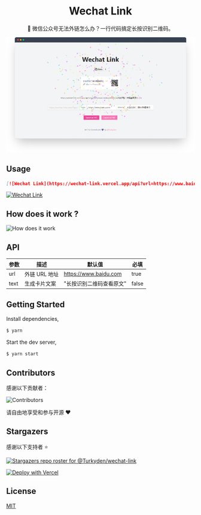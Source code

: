 <h1 align="center">Wechat Link</h1>

<p align="center">🥕 微信公众号无法外链怎么办？一行代码搞定长按识别二维码。</p>

<p align="center">
  <a href="https://www.baidu.com" target="_blank"><img src="./screenshot.png" alt="WeiXin QR Code Link" /></a>
</p>

## Usage

```markdown
[![Wechat Link](https://wechat-link.vercel.app/api?url=https://www.baidu.com)](https://www.baidu.com)
```

[![Wechat Link](https://wechat-link.vercel.app/api?url=https://www.baidu.com)](https://www.baidu.com)

## How does it work ?

![How does it work](https://user-images.githubusercontent.com/24560160/119366252-597e9c80-bce3-11eb-8b3b-9960e9811122.png)

## API

| 参数 | 描述 | 默认值 | 必填 |
| --- | ------ | ----- | --- |
| url | 外链 URL 地址 | https://www.baidu.com | true |
| text | 生成卡片文案 | "长按识别二维码查看原文" | false |

## Getting Started

Install dependencies,

```bash
$ yarn
```

Start the dev server,

```bash
$ yarn start
```

## Contributors

感谢以下贡献者：

![Contributors](https://contrib.rocks/image?repo=Turkyden/wechat-link)

请自由地享受和参与开源 ❤️

## Stargazers

感谢以下支持者 ⭐

[![Stargazers repo roster for @Turkyden/wechat-link](https://reporoster.com/stars/Turkyden/wechat-link)](https://github.com/Turkyden/wechat-link/stargazers)

[![Deploy with Vercel](https://vercel.com/button)](https://vercel.com/new/git/external?repository-url=https%3A%2F%2Fgithub.com%2FTurkyden%2Fwechat-link)

## License

[MIT](./LICENSE)
